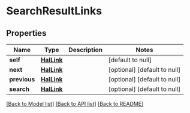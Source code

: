 # SearchResultLinks
## Properties

Name | Type | Description | Notes
------------ | ------------- | ------------- | -------------
**self** | [**HalLink**](HalLink.md) |  | [default to null]
**next** | [**HalLink**](HalLink.md) |  | [optional] [default to null]
**previous** | [**HalLink**](HalLink.md) |  | [optional] [default to null]
**search** | [**HalLink**](HalLink.md) |  | [optional] [default to null]

[[Back to Model list]](../README.md#documentation-for-models) [[Back to API list]](../README.md#documentation-for-api-endpoints) [[Back to README]](../README.md)

